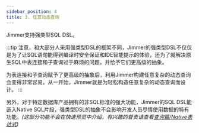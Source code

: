 ```yaml
---
sidebar_position: 4
title: 3. 任意动态查询
---
```


Jimmer支持强类型SQL DSL。

:::tip
注意，和大部分人采用强类型DSL的框架不同，Jimmer的强类型DSL不仅仅是为了让SQL语句能得到编译时安全保证和IDE智能提示的体验，还为了就解决原生SQL中表连接和子查询过于麻烦的问题，并给予它们更高级的抽象。

为表连接和子查询赋予了更高级的抽象后，利用Jimmer构建任意复杂的动态查询会变得非常容易。从一开始，Jimmer就是为轻松构造任意复杂的动态查询而设计。
:::

另外，对于特定数据库产品拥有的非SQL标准的强大功能，Jimmer的SQL DSL能嵌入Native SQL片段，强类型DSL的抽象不会影响开发人员尽情使用数据的特有功能。*(这部分功能不会在快速预览中介绍，有兴趣的督责请查看[查询篇/Native表达式](../../query/native-sql))*

